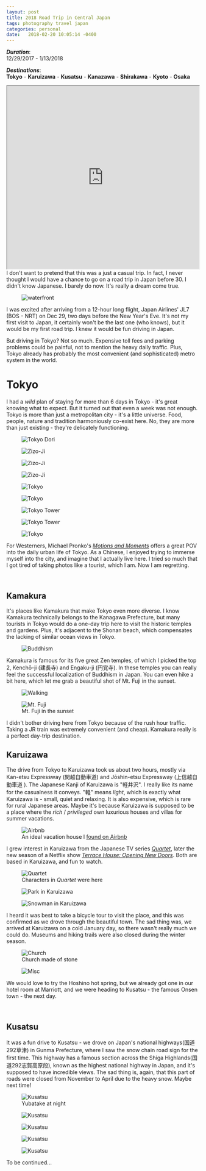 ```yaml
---
layout: post
title: 2018 Road Trip in Central Japan
tags: photography travel japan
categories: personal
date:   2018-02-20 10:05:14 -0400
---
```


___Duration___: <br>
12/29/2017 - 1/13/2018

___Destinations___: <br>
__Tokyo__ -
__Karuizawa__ -
__Kusatsu__ -
__Kanazawa__ -
__Shirakawa__ -
__Kyoto__ - __Osaka__

<iframe src="https://www.google.com/maps/d/embed?mid=1v1hOEYUqEVo-Jsdm-3rQEy0PTak&hl=en" width="100%" height="480"></iframe>
<br>
I don't want to pretend that this was a just a casual trip. In fact, I never thought I would have a chance to
 go on a road trip in Japan before 30. I didn't know Japanese. I barely do now. It's really a dream come true.

<figure>
 <img alt="waterfront" src="{{ site.baseurl }}/public/images/japan2018/tt0.jpg" />  
</figure>

I was excited after arriving from a 12-hour long flight, Japan Airlines' JL7 (BOS - NRT) on Dec 29, two days before the New Year's Eve. 
It's not my first visit to Japan, it certainly won't be the last one (who knows), but it would be my first road trip. I knew it would be fun driving in Japan.

But driving in Tokyo? Not so much. Expensive toll fees and parking problems could be painful, not to mention the heavy daily traffic.
 Plus, Tokyo already has probably the most convenient (and sophisticated) metro system in the world.


# Tokyo

I had a _wild_ plan of staying for more than 6 days in Tokyo - it's great knowing what to expect. But it turned out that even a week was not enough.
 Tokyo is more than just a metropolitan city - it's a little universe. Food, people, nature and tradition harmoniously
  co-exist here. No, they are more than just existing - they're delicately functioning. 


<figure>
 <img alt="Tokyo Dori" src="{{ site.baseurl }}/public/images/japan2018/tk00.jpg" />  
</figure>
<figure>
 <img alt="Zizo-Ji" src="{{ site.baseurl }}/public/images/japan2018/zz3.jpg" />  
</figure>

<figure class="inline">
 <img class="vertical-long-img" alt="Zizo-Ji" src="{{ site.baseurl }}/public/images/japan2018/zz0.jpg" />  
</figure>
<figure class="inline">
 <img class="vertical-long-img" alt="Zizo-Ji" src="{{ site.baseurl }}/public/images/japan2018/zz1.jpg" />  
</figure> 
<figure class="inline">
 <img class="vertical-long-img" alt="Tokyo" src="{{ site.baseurl }}/public/images/japan2018/tk1.jpg" />  
</figure>
<figure class="inline">
 <img class="vertical-long-img" alt="Tokyo" src="{{ site.baseurl }}/public/images/japan2018/tt01.jpg" />  
</figure>
<figure class="inline">
 <img class="vertical-long-img" alt="Tokyo Tower" src="{{ site.baseurl }}/public/images/japan2018/tt1.jpg" />  
</figure>
<figure class="inline">
 <img class="vertical-long-img" alt="Tokyo Tower" src="{{ site.baseurl }}/public/images/japan2018/tt2.jpg" />  
</figure>
<figure>
 <img alt="Tokyo" src="{{ site.baseurl }}/public/images/japan2018/tt02.jpg" />  
</figure>

For Westerners, Michael Pronko's _[Motions and Moments](https://www.goodreads.com/book/show/28923865-motions-and-moments)_ 
offers a great POV into the daily urban life of Tokyo. As a Chinese, I enjoyed trying to immerse myself into the 
city, and imagine that I actually live here. I tried so much that I got tired of taking photos like a tourist, which I am.
 Now I am regretting.
 
<br>

## Kamakura

It's places like Kamakura that make Tokyo even more diverse. I know Kamakura technically
belongs to the Kanagawa Prefecture, but many tourists in Tokyo would do a one-day trip here to visit the
historic temples and gardens. Plus, it's adjacent to the Shonan beach, which compensates
the lacking of similar ocean views in Tokyo.

<figure>
 <img alt="Buddhism" src="{{ site.baseurl }}/public/images/japan2018/km2.jpg" />  
</figure>

Kamakura is famous for its five great Zen temples, of which I picked the top 2, Kenchō-ji (建長寺) 
and Engaku-ji (円覚寺). In these temples you can really feel the successful localization of Buddhism in Japan. You can even
hike a bit here, which let me grab a beautiful shot of Mt. Fuji in the sunset.

<figure>
 <img alt="Walking" src="{{ site.baseurl }}/public/images/japan2018/km1.jpg" />  
</figure>

<figure>
 <img alt="Mt. Fuji" src="{{ site.baseurl }}/public/images/japan2018/fuji1.jpg" /> 
 <figcaption>Mt. Fuji in the sunset</figcaption>   
</figure>
I didn't bother driving here from Tokyo because of the rush hour traffic. Taking a JR train was extremely convenient (and cheap). 
Kamakura really is a perfect day-trip destination.

<br>

## Karuizawa

The drive from Tokyo to Karuizawa took us about two hours, mostly via Kan-etsu Expressway (関越自動車道) and Jōshin-etsu Expressway (上信越自動車道
). The Japanese Kanji of Karuizawa is "軽井沢". I really like its name for the casualness it conveys. "軽" means _light_,
which is exactly what Karuizawa is - small, quiet and relaxing. It is also expensive, which is rare for rural Japanese areas. Maybe it's because
Karuizawa is supposed to be a place where the _rich_ / _privileged_ own luxurious houses and villas for summer vacations.

<figure>
 <img alt="Airbnb" src="{{ site.baseurl }}/public/images/japan2018/kr00.jpg" /> 
 <figcaption>An ideal vacation house I <a href="http://www.airbnb.com/rooms/20461212" target="_blank">found on Airbnb</a></figcaption>   
</figure>

I grew interest in Karuizawa from the Japanese TV series _[Quartet](https://ja.wikipedia.org/wiki/%E3%82%AB%E3%83%AB%E3%83%86%E3%83%83%E3%83%88_(2017%E5%B9%B4%E3%81%AE%E3%83%86%E3%83%AC%E3%83%93%E3%83%89%E3%83%A9%E3%83%9E))_,
later the new season of a Netflix show _[Terrace House: Opening New Doors](https://en.wikipedia.org/wiki/Terrace_House:_Opening_New_Doors)_. Both are based in
Karuizawa, and fun to watch.

<figure>
 <img alt="Quartet" src="{{ site.baseurl }}/public/images/japan2018/kr0.jpg" /> 
 <figcaption>Characters in <i>Quartet</i> were here</figcaption>   
</figure>

<figure>
 <img alt="Park in Karuizawa" src="{{ site.baseurl }}/public/images/japan2018/kr1.jpg" />  
</figure>
<figure>
 <img alt="Snowman in Karuizawa" src="{{ site.baseurl }}/public/images/japan2018/kr4.jpg" />  
</figure>

I heard it was best to take a bicycle tour to visit the place, and this was confirmed as we drove through the beautiful town. The sad thing was, we arrived at Karuizawa on a cold January day, so there wasn't really much we could do. 
Museums and hiking trails were also closed during the winter season. 

<figure>
 <img alt="Church" src="{{ site.baseurl }}/public/images/japan2018/kr2.jpg" />  
 <figcaption>Church made of stone</figcaption>  
</figure
>
<figure>
 <img alt="Misc" src="{{ site.baseurl }}/public/images/japan2018/kr3.jpg" />    
</figure>

We would love to try the Hoshino hot spring, but we already got one in our hotel room at Marriott, and we were heading to Kusatsu - the famous Onsen town - the next day. 

<br>

## Kusatsu

It was a fun drive to Kusatsu - we drove on Japan's national highways(国道292草津) in Gunma Prefecture, where I saw the snow chain 
road sign for the first time. This highway has a famous section across the Shiga Highlands(国道292志賀高原段), known as the highest national highway
 in Japan, and it's supposed to have incredible views. The sad thing is, again, that this part of roads were closed from November to April due to the heavy snow. Maybe next time!

<figure>
 <img alt="Kusatsu" src="{{ site.baseurl }}/public/images/japan2018/ks0.jpg" />  
 <figcaption>Yubatake at night</figcaption>  
</figure>
<figure>
 <img alt="Kusatsu" src="{{ site.baseurl }}/public/images/japan2018/ks1.jpg" />   
</figure>
<figure>
 <img alt="Kusatsu" src="{{ site.baseurl }}/public/images/japan2018/ks2.jpg" />   
</figure>
<figure>
 <img alt="Kusatsu" src="{{ site.baseurl }}/public/images/japan2018/ks3.jpg" />   
</figure>
<figure>
 <img alt="Kusatsu" src="{{ site.baseurl }}/public/images/japan2018/ks4.jpg" />   
</figure>

To be continued...